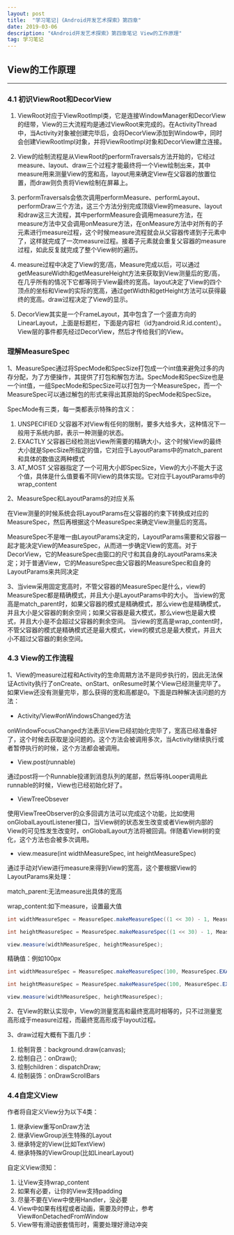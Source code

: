 ```yaml
---
layout: post  
title:  "学习笔记|《Android开发艺术探索》第四章"  
date: 2019-03-06  
description: "《Android开发艺术探索》第四章笔记 View的工作原理"
tag: 学习笔记
---
```


## View的工作原理
---

### 4.1 初识ViewRoot和DecorView

1. ViewRoot对应于ViewRootImpl类，它是连接WindowManager和DecorView的纽带，View的三大流程均是通过ViewRoot来完成的。在ActivityThread中，当Activity对象被创建完毕后，会将DecorView添加到Window中，同时会创建ViewRootImpl对象，并将ViewRootImpl对象和DecorView建立连接。

2. View的绘制流程是从ViewRoot的performTraversals方法开始的，它经过measure、layout、draw三个过程才能最终将一个View绘制出来，其中measure用来测量View的宽和高，layout用来确定View在父容器的放置位置，而draw则负责将View绘制在屏幕上。

3. performTraversals会依次调用performMeasure、performLayout、performDraw三个方法，这三个方法分别完成顶级View的measure、layout和draw这三大流程，其中performMeasure会调用measure方法，在measure方法中又会调用onMeasure方法，在onMeasure方法中对所有的子元素进行measure过程，这个时候measure流程就会从父容器传递到子元素中了，这样就完成了一次measure过程。接着子元素就会重复父容器的measure过程，如此反复就完成了整个View树的遍历。

4. measure过程中决定了View的宽/高，Measure完成以后，可以通过getMeasureWidth和getMeasureHeight方法来获取到View测量后的宽/高，在几乎所有的情况下它都等同于View最终的宽高。layout决定了View的四个顶点的坐标和View的实际的宽高，通过getWidth和getHeight方法可以获得最终的宽高。draw过程决定了View的显示。

5. DecorView其实是一个FrameLayout，其中包含了一个竖直方向的LinearLayout，上面是标题栏，下面是内容栏（id为android.R.id.content）。View层的事件都先经过DecorView，然后才传给我们的View。

### 理解MeasureSpec

1、MeasureSpec通过将SpecMode和SpecSize打包成一个int值来避免过多的内存分配，为了方便操作，其提供了打包和解包方法。SpecMode和SpecSize也是一个int值，一组SpecMode和SpecSize可以打包为一个MeasureSpec，而一个MeasureSpec可以通过解包的形式来得出其原始的SpecMode和SpecSize。

SpecMode有三类，每一类都表示特殊的含义：

1. UNSPECIFIED   父容器不对View有任何的限制，要多大给多大，这种情况下一般用于系统内部，表示一种测量的状态。
2. EXACTLY   父容器已经检测出View所需要的精确大小，这个时候View的最终大小就是SpecSize所指定的值，它对应于LayoutParams中的match_parent和具体的数值这两种模式
3. AT_MOST   父容器指定了一个可用大小即SpecSize，View的大小不能大于这个值，具体是什么值要看不同View的具体实现。它对应于LayoutParams中的wrap_content

2、MeasureSpec和LayoutParams的对应关系

在View测量的时候系统会将LayoutParams在父容器的约束下转换成对应的MeasureSpec，然后再根据这个MeasureSpec来确定View测量后的宽高。

MeasureSpec不是唯一由LayoutParams决定的，LayoutParams需要和父容器一起才能决定View的MeasureSpec，从而进一步确定View的宽高。对于DecorView，它的MeasureSpec由窗口的尺寸和其自身的LayoutParams来决定；对于普通View，它的MeasureSpec由父容器的MeasureSpec和自身的LayoutParams来共同决定

3、当view采用固定宽高时，不管父容器的MeasureSpec是什么，view的MeasureSpec都是精确模式，并且大小是LayoutParams中的大小。
当view的宽高是match_parent时，如果父容器的模式是精确模式，那么view也是精确模式，并且大小是父容器的剩余空间；如果父容器是最大模式，那么view也是最大模式，并且大小是不会超过父容器的剩余空间。
当view的宽高是wrap_content时，不管父容器的模式是精确模式还是最大模式，view的模式总是最大模式，并且大小不超过父容器的剩余空间。

### 4.3 View的工作流程

1、View的measure过程和Activity的生命周期方法不是同步执行的，因此无法保证Activity执行了onCreate、onStart、onResume时某个View已经测量完毕了。如果View还没有测量完毕，那么获得的宽和高都是0。下面是四种解决该问题的方法：

* Activity/View#onWindowsChanged方法

onWindowFocusChanged方法表示View已经初始化完毕了，宽高已经准备好了，这个时候去获取是没问题的。这个方法会被调用多次，当Activity继续执行或者暂停执行的时候，这个方法都会被调用。

* View.post(runnable)

通过post将一个Runnable投递到消息队列的尾部，然后等待Looper调用此runnable的时候，View也已经初始化好了。

* ViewTreeObsever

使用ViewTreeObserver的众多回调方法可以完成这个功能，比如使用onGlobalLayoutListener接口，当View树的状态发生改变或者View树内部的View的可见性发生改变时，onGlobalLayout方法将被回调。伴随着View树的变化，这个方法也会被多次调用。

* view.measure(int widthMeasureSpec, int heightMeasureSpec)

通过手动对View进行measure来得到View的宽高，这个要根据View的LayoutParams来处理：

match_parent:无法measure出具体的宽高

wrap_content:如下measure，设置最大值

```java
int widthMeasureSpec = MeasureSpec.makeMeasureSpec((1 << 30) - 1, MeasureSpec.AT_MOST);

int heightMeasureSpec = MeasureSpec.makeMeasureSpec((1 << 30) - 1, MeasureSpec.AT_MOST);

view.measure(widthMeasureSpec, heightMeasureSpec);
```



精确值：例如100px

```java
int widthMeasureSpec = MeasureSpec.makeMeasureSpec(100, MeasureSpec.EXACTLY);

int heightMeasureSpec = MeasureSpec.makeMeasureSpec(100, MeasureSpec.EXACTLY);

view.measure(widthMeasureSpec, heightMeasureSpec);
```


2、在View的默认实现中，View的测量宽高和最终宽高时相等的，只不过测量宽高形成于measure过程，而最终宽高形成于layout过程。

3、draw过程大概有下面几步：

1. 绘制背景：background.draw(canvas);
2. 绘制自己：onDraw();
3. 绘制children：dispatchDraw;
4. 绘制装饰：onDrawScrollBars

### 4.4自定义View

作者将自定义View分为以下4类：

1. 继承view重写onDraw方法
2. 继承ViewGroup派生特殊的Layout
3. 继承特定的View(比如TextView)
4. 继承特殊的ViewGroup(比如LinearLayout)

自定义View须知：

1. 让View支持wrap_content
2. 如果有必要，让你的View支持padding
3. 尽量不要在View中使用Handler，没必要
4. View中如果有线程或者动画，需要及时停止，参考View#onDetachedFromWindow
5. View带有滑动嵌套情形时，需要处理好滑动冲突











